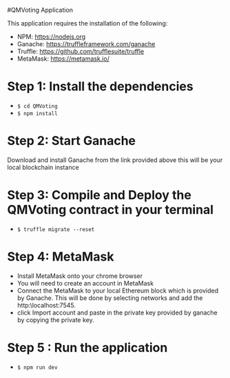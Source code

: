 #QMVoting Application

This application requires the installation of the following:
- NPM: https://nodejs.org
- Ganache: https://truffleframework.com/ganache
- Truffle: https://github.com/trufflesuite/truffle
- MetaMask: https://metamask.io/

# Step 1: Install the dependencies

- `$ cd QMVoting`
- `$ npm install `

# Step 2: Start Ganache
Download and install Ganache from the link provided above this will be your local blockchain instance

# Step 3: Compile and Deploy the QMVoting contract in your terminal

- `$ truffle migrate --reset`

# Step 4: MetaMask
- Install MetaMask onto your chrome browser
- You will need to create an account in MetaMask
- Connect the MetaMask to your local Ethereum block which is provided by Ganache. This will be done by selecting networks and add the http:\\localhost:7545.
- click Import account and paste in the private key  provided by ganache by copying the private key.

# Step 5 : Run the application

- `$ npm run dev`
